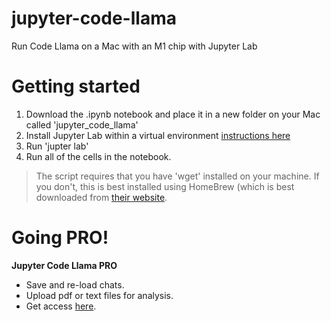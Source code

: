 # jupyter-code-llama
Run Code Llama on a Mac with an M1 chip with Jupyter Lab

# Getting started
1. Download the .ipynb notebook and place it in a new folder on your Mac called 'jupyter_code_llama'
2. Install Jupyter Lab within a virtual environment [instructions here](https://github.com/TrelisResearch/install-guides/blob/main/jupyter-lab-setup.md)
3. Run 'jupter lab'
4. Run all of the cells in the notebook.

> The script requires that you have 'wget' installed on your machine. If you don't, this is best installed using HomeBrew (which is best downloaded from [their website](https://brew.sh/).

# Going PRO!
**Jupyter Code Llama PRO**
- Save and re-load chats.
- Upload pdf or text files for analysis.
- Get access [here](https://buy.stripe.com/bIYbJu09v6XN6wE7sG).
